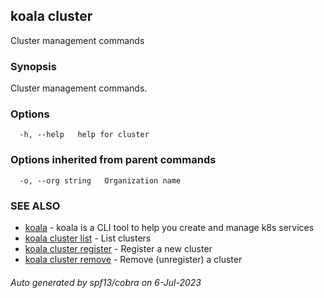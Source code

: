 ## koala cluster

Cluster management commands

### Synopsis

Cluster management commands.

### Options

```
  -h, --help   help for cluster
```

### Options inherited from parent commands

```
  -o, --org string   Organization name
```

### SEE ALSO

* [koala](koala.md)	 - koala is a CLI tool to help you create and manage k8s services
* [koala cluster list](koala_cluster_list.md)	 - List clusters
* [koala cluster register](koala_cluster_register.md)	 - Register a new cluster
* [koala cluster remove](koala_cluster_remove.md)	 - Remove (unregister) a cluster

###### Auto generated by spf13/cobra on 6-Jul-2023
